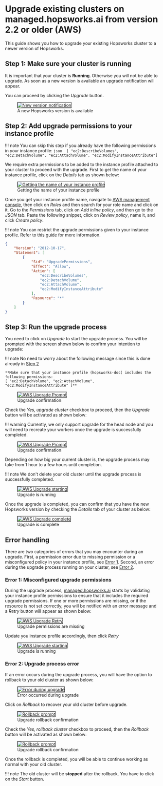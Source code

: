# Upgrade existing clusters on managed.hopsworks.ai from version 2.2 or older (AWS)

This guide shows you how to upgrade your existing Hopsworks cluster to a newer version of Hopsworks.

## Step 1: Make sure your cluster is running

It is important that your cluster is **Running**. Otherwise you will not be able to upgrade. As soon as a new version is available an upgrade notification will appear.

You can proceed by clicking the *Upgrade* button.

<p align="center">
  <figure>
    <a  href="../../../assets/images/setup_installation/managed/aws/aws-notification-running.png">
      <img style="border: 1px solid #000" src="../../../assets/images/setup_installation/managed/aws/aws-notification-running.png" alt="New version notification">
    </a>
    <figcaption>A new Hopsworks version is available</figcaption>
  </figure>
</p>


## Step 2: Add upgrade permissions to your instance profile

!!! note
    You can skip this step if you already have the following permissions in your instance profile:
    ```json 
    [ "ec2:DescribeVolumes", "ec2:DetachVolume", "ec2:AttachVolume", "ec2:ModifyInstanceAttribute"]
    ```

We require extra permissions to be added to the instance profile attached to your cluster to proceed with the upgrade. First to get the name of your instance profile, click on the *Details* tab as shown below:

<p align="center">
  <figure>
    <a  href="../../../assets/images/setup_installation/managed/aws/aws-instance-profile.png">
      <img style="border: 1px solid #000" src="../../../assets/images/setup_installation/managed/aws/aws-instance-profile.png" alt="Getting the name of your instance profile">
    </a>
    <figcaption>Getting the name of your instance profile</figcaption>
  </figure>
</p>


Once you get your instance profile name, navigate to [AWS management console](https://console.aws.amazon.com/iam/home#), then click on *Roles* and then search for your role name and click on it.  Go to the *Permissions* tab, click on *Add inline policy*, and then go to the *JSON* tab. Paste the following snippet, click on *Review policy*, name it, and click *Create policy*.

!!! note
    You can restrict the upgrade permissions given to your instance profile. Refer to [this guide](restrictive_permissions.md#limiting-upgrade-permissions) for more information.

```json
{
    "Version": "2012-10-17",
    "Statement": [
        {
            "Sid": "UpgradePermissions",
            "Effect": "Allow",
            "Action": [
                "ec2:DescribeVolumes",
                "ec2:DetachVolume",
                "ec2:AttachVolume",
                "ec2:ModifyInstanceAttribute"
            ],
            "Resource": "*"
        }
    ]
}
```

## Step 3: Run the upgrade process

You need to click on *Upgrade* to start the upgrade process. You will be prompted with the screen shown below to confirm your intention to upgrade: 

!!! note
    No need to worry about the following message since this is done already in [Step 2](#step-2-add-upgrade-permissions-to-your-instance-profile)

    **Make sure that your instance profile (hopsworks-doc) includes the following permissions:
    [ "ec2:DetachVolume", "ec2:AttachVolume", "ec2:ModifyInstanceAttribute" ]**

<p align="center">
  <figure>
    <a  href="../../../assets/images/setup_installation/managed/aws/aws-upgrade-prompt-1.png">
      <img style="border: 1px solid #000" src="../../../assets/images/setup_installation/managed/aws/aws-upgrade-prompt-1.png" alt="AWS Upgrade Prompt">
    </a>
    <figcaption>Upgrade confirmation</figcaption>
  </figure>
</p>

Check the *Yes, upgrade cluster* checkbox to proceed, then the *Upgrade* button will be activated as shown below:

!!! warning
    Currently, we only support upgrade for the head node and you will need to recreate your workers once the upgrade is successfully completed. 

<p align="center">
  <figure>
    <a  href="../../../assets/images/setup_installation/managed/aws/aws-upgrade-prompt-2.png">
      <img style="border: 1px solid #000" src="../../../assets/images/setup_installation/managed/aws/aws-upgrade-prompt-2.png" alt="AWS Upgrade Prompt">
    </a>
    <figcaption>Upgrade confirmation</figcaption>
  </figure>
</p>

Depending on how big your current cluster is, the upgrade process may take from 1 hour to a few hours until completion.

!!! note
    We don't delete your old cluster until the upgrade process is successfully completed. 


<p align="center">
  <figure>
    <a  href="../../../assets/images/setup_installation/managed/aws/aws-upgrade-start.png">
      <img style="border: 1px solid #000" src="../../../assets/images/setup_installation/managed/aws/aws-upgrade-start.png" alt="AWS Upgrade starting">
    </a>
    <figcaption>Upgrade is running</figcaption>
  </figure>
</p>

Once the upgrade is completed, you can confirm that you have the new Hopsworks version by checking the *Details* tab of your cluster as below:

<p align="center">
  <figure>
    <a  href="../../../assets/images/setup_installation/managed/aws/aws-upgrade-complete.png">
      <img style="border: 1px solid #000" src="../../../assets/images/setup_installation/managed/aws/aws-upgrade-complete.png" alt="AWS Upgrade complete">
    </a>
    <figcaption>Upgrade is complete</figcaption>
  </figure>
</p>

## Error handling 
There are two categories of errors that you may encounter during an upgrade. First, a permission error due to missing permission or a misconfigured policy in your instance profile, see [Error 1](#error-1-misconfigured-upgrade-permissions). Second, an error during the upgrade process running on your cluster, see [Error 2](#error-2-upgrade-process-error).

### Error 1: Misconfigured upgrade permissions

During the upgrade process, [managed.hopsworks.ai](https://managed.hopsworks.ai) starts by validating your instance profile permissions to ensure that it includes the required upgrade permissions. If one or more permissions are missing, or if the resource is not set correctly, you will be notified with an error message and a *Retry* button will appear as shown below:

<p align="center">
  <figure>
    <a  href="../../../assets/images/setup_installation/managed/aws/aws-upgrade-retry.png">
      <img style="border: 1px solid #000" src="../../../assets/images/setup_installation/managed/aws/aws-upgrade-retry.png" alt="AWS Upgrade Retry">
    </a>
    <figcaption>Upgrade permissions are missing</figcaption>
  </figure>
</p>

Update you instance profile accordingly, then click *Retry*

<p align="center">
  <figure>
    <a  href="../../../assets/images/setup_installation/managed/aws/aws-upgrade-start.png">
      <img style="border: 1px solid #000" src="../../../assets/images/setup_installation/managed/aws/aws-upgrade-start.png" alt="AWS Upgrade starting">
    </a>
    <figcaption>Upgrade is running</figcaption>
  </figure>
</p>

### Error 2: Upgrade process error

If an error occurs during the upgrade process, you will have the option to rollback to your old cluster as shown below: 

<p align="center">
  <figure>
    <a  href="../../../assets/images/setup_installation/managed/aws/aws-upgrade-error.png">
      <img style="border: 1px solid #000" src="../../../assets/images/setup_installation/managed/aws/aws-upgrade-error.png" alt="Error during upgrade">
    </a>
    <figcaption>Error occurred during upgrade</figcaption>
  </figure>
</p>

Click on *Rollback* to recover your old cluster before upgrade.

<p align="center">
  <figure>
    <a  href="../../../assets/images/setup_installation/managed/aws/aws-rollback-prompt-1.png">
      <img style="border: 1px solid #000" src="../../../assets/images/setup_installation/managed/aws/aws-rollback-prompt-1.png" alt="Rollback prompt">
    </a>
    <figcaption>Upgrade rollback confirmation</figcaption>
  </figure>
</p>

Check the *Yes, rollback cluster* checkbox to proceed, then the *Rollback* button will be activated as shown below:

<p align="center">
  <figure>
    <a  href="../../../assets/images/setup_installation/managed/aws/aws-rollback-prompt-2.png">
      <img style="border: 1px solid #000" src="../../../assets/images/setup_installation/managed/aws/aws-rollback-prompt-2.png" alt="Rollback prompt">
    </a>
    <figcaption>Upgrade rollback confirmation</figcaption>
  </figure>
</p>

Once the rollback is completed, you will be able to continue working as normal with your old cluster.

!!! note
    The old cluster will be **stopped** after the rollback. You have to click on the *Start* button.

